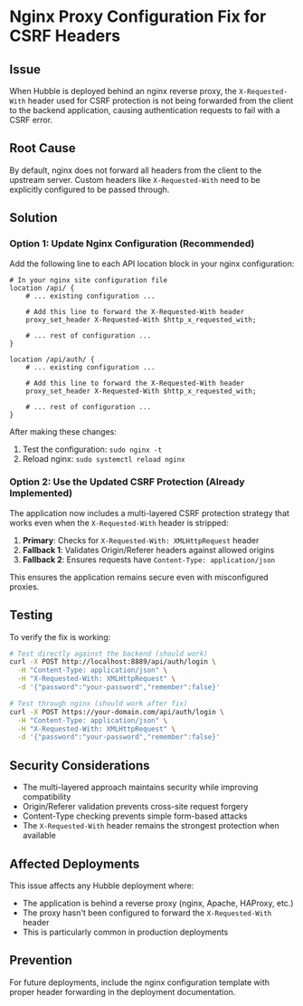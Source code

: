 # Nginx Proxy Configuration Fix for CSRF Headers

## Issue
When Hubble is deployed behind an nginx reverse proxy, the `X-Requested-With` header used for CSRF protection is not being forwarded from the client to the backend application, causing authentication requests to fail with a CSRF error.

## Root Cause
By default, nginx does not forward all headers from the client to the upstream server. Custom headers like `X-Requested-With` need to be explicitly configured to be passed through.

## Solution

### Option 1: Update Nginx Configuration (Recommended)
Add the following line to each API location block in your nginx configuration:

```nginx
# In your nginx site configuration file
location /api/ {
    # ... existing configuration ...

    # Add this line to forward the X-Requested-With header
    proxy_set_header X-Requested-With $http_x_requested_with;

    # ... rest of configuration ...
}

location /api/auth/ {
    # ... existing configuration ...

    # Add this line to forward the X-Requested-With header
    proxy_set_header X-Requested-With $http_x_requested_with;

    # ... rest of configuration ...
}
```

After making these changes:
1. Test the configuration: `sudo nginx -t`
2. Reload nginx: `sudo systemctl reload nginx`

### Option 2: Use the Updated CSRF Protection (Already Implemented)
The application now includes a multi-layered CSRF protection strategy that works even when the `X-Requested-With` header is stripped:

1. **Primary**: Checks for `X-Requested-With: XMLHttpRequest` header
2. **Fallback 1**: Validates Origin/Referer headers against allowed origins
3. **Fallback 2**: Ensures requests have `Content-Type: application/json`

This ensures the application remains secure even with misconfigured proxies.

## Testing
To verify the fix is working:

```bash
# Test directly against the backend (should work)
curl -X POST http://localhost:8889/api/auth/login \
  -H "Content-Type: application/json" \
  -H "X-Requested-With: XMLHttpRequest" \
  -d '{"password":"your-password","remember":false}'

# Test through nginx (should work after fix)
curl -X POST https://your-domain.com/api/auth/login \
  -H "Content-Type: application/json" \
  -H "X-Requested-With: XMLHttpRequest" \
  -d '{"password":"your-password","remember":false}'
```

## Security Considerations
- The multi-layered approach maintains security while improving compatibility
- Origin/Referer validation prevents cross-site request forgery
- Content-Type checking prevents simple form-based attacks
- The `X-Requested-With` header remains the strongest protection when available

## Affected Deployments
This issue affects any Hubble deployment where:
- The application is behind a reverse proxy (nginx, Apache, HAProxy, etc.)
- The proxy hasn't been configured to forward the `X-Requested-With` header
- This is particularly common in production deployments

## Prevention
For future deployments, include the nginx configuration template with proper header forwarding in the deployment documentation.
